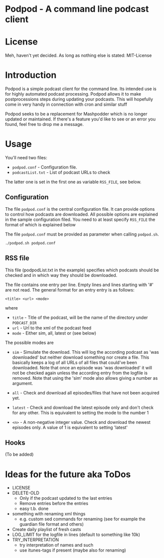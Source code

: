 
#  Podpod - A command line podcast client

# License

Meh, haven't yet decided. As long as nothing else is stated: MIT-License

# Introduction 
Podpod is a simple podcast client for the command line. Its intended use is
for highly automated podcast processing. Podpod allows it to make
postprocessions steps during updating your podcasts. This will hopefully come
in very handy in connection with cron and similar stuff


Podpod seeks to be a replacement for Mashpodder which is no longer updated or
maintained. If there's a feature you'd like to see or an error you found, feel
free to drop me a message.

# Usage

You'll need two files:

* `podpod.conf` - Configuration file.
* `podcastList.txt` - List of podcast URLs to check

The latter one is set in the first one as variable `RSS_FILE`, see below.

## Configuration

The file `podpod.conf` is the central configuration file. It can provide
options to control how podcasts are downloaded. All possible options are
explained in the sample configuration filed.
You need to at least specify `RSS_FILE` the format of which is explained below

The file `podpod.conf` must be provided as parameter when calling `podpod.sh`.

    ./podpod.sh podpod.conf

## RSS file

This file (podpodList.txt in the example) specifies which podcasts should be
checked and in which way they should be downloaded.

The file contains one entry per line. Empty lines and lines starting with '#'
are not read. The general format for an entry entry is as follows:
    
    <title> <url> <mode>

where

- `title` - Title of the podcast, will be the name of the directory under
            `PODCAST_DIR`
- `url`   - Url to the xml of the podcast feed
- `mode`  - Either sim, all, latest or <n> (see below)

The possible modes are

- `sim`    - Simulate the download. This will log the according podcast as
             'was downloaded' but neither download something nor create a file.
             This basically keeps a log of all URLs of all files that could've
             been downloaded.
             Note that once an episode was 'was downloaded' it will not be
             checked again unless the according entry from the logfile is removed.
             Note that using the 'sim' mode also allows giving a number as argument.

- `all`    - Check and download all episodes/files that have not been acquired yet.

- `latest` - Check and download the latest episode only and don't check for any
             other. This is equivalent to setting the mode to the number 1

- `<n>`    - A non-negative integer value. Check and download the newest <n>
             episodes only. A value of 1 is equivalent to setting 'latest'

## Hooks

(To be added)

# Ideas for the future aka ToDos
- LICENSE
- DELETE-OLD
  - Only if the podcast updated to the last <n> entries
  - Remove entries before the <n> entries
  - easy t.b. done 
- something with renaming xml things
  - e.g. custom sed commands for renaming (see for example the guardian file format and others)
- Create daily playlist of fresh casts
- LOG_LIMIT for the logfile in lines (default to something like 10k)
- TRY_INTERPRETATION
  - try interpretation of names and such
  - use itunes-tags if present (maybe also for renaming)

